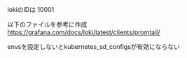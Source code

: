 lokiのIDは
10001


以下のファイルを参考に作成
https://grafana.com/docs/loki/latest/clients/promtail/

envsを設定しないとkubernetes_sd_configsが有効にならない